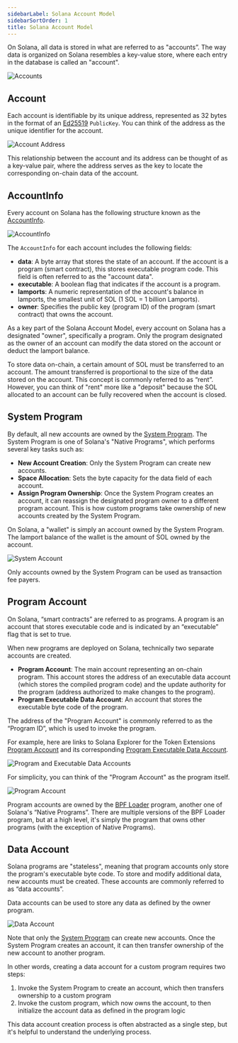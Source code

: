 ```yaml
---
sidebarLabel: Solana Account Model
sidebarSortOrder: 1
title: Solana Account Model
---
```


On Solana, all data is stored in what are referred to as "accounts”. The way
data is organized on Solana resembles a key-value store, where each entry in the
database is called an "account".

![Accounts](/assets/docs/core/accounts/accounts.svg)

## Account

Each account is identifiable by its unique address, represented as 32 bytes in
the format of an
[Ed25519](https://github.com/solana-labs/solana/blob/master/sdk/src/signer/keypair.rs#L25)
`PublicKey`. You can think of the address as the unique identifier for the
account.

![Account Address](/assets/docs/core/accounts/account-address.svg)

This relationship between the account and its address can be thought of as a
key-value pair, where the address serves as the key to locate the corresponding
on-chain data of the account.

## AccountInfo

Every account on Solana has the following structure known as the
[AccountInfo](https://github.com/solana-labs/solana/blob/master/sdk/program/src/account_info.rs#L19).

![AccountInfo](/assets/docs/core/accounts/accountinfo.svg)

The `AccountInfo` for each account includes the following fields:

- **data**: A byte array that stores the state of an account. If the account is
  a program (smart contract), this stores executable program code. This field is
  often referred to as the "account data".
- **executable**: A boolean flag that indicates if the account is a program.
- **lamports**: A numeric representation of the account's balance in lamports,
  the smallest unit of SOL (1 SOL = 1 billion Lamports).
- **owner**: Specifies the public key (program ID) of the program (smart
  contract) that owns the account.

As a key part of the Solana Account Model, every account on Solana has a
designated "owner", specifically a program. Only the program designated as the
owner of an account can modify the data stored on the account or deduct the
lamport balance.

<Callout>
  To store data on-chain, a certain amount of SOL must be transferred to an
  account. The amount transferred is proportional to the size of the data stored on the account. This concept is commonly referred to as “rent”. However, you can
  think of "rent" more like a "deposit" because the SOL allocated to an account
  can be fully recovered when the account is closed.
</Callout>

## System Program

By default, all new accounts are owned by the
[System Program](https://github.com/solana-labs/solana/tree/master/programs/system/src).
The System Program is one of Solana's "Native Programs", which performs several
key tasks such as:

- **New Account Creation**: Only the System Program can create new accounts.
- **Space Allocation**: Sets the byte capacity for the data field of each
  account.
- **Assign Program Ownership**: Once the System Program creates an account, it
  can reassign the designated program owner to a different program account. This
  is how custom programs take ownership of new accounts created by the System
  Program.

On Solana, a "wallet" is simply an account owned by the System Program. The
lamport balance of the wallet is the amount of SOL owned by the account.

![System Account](/assets/docs/core/accounts/system-account.svg)

<Callout>
  Only accounts owned by the System Program can be used as transaction fee payers.
</Callout>

## Program Account

On Solana, “smart contracts” are referred to as programs. A program is an
account that stores executable code and is indicated by an “executable” flag
that is set to true.

When new programs are deployed on Solana, technically two separate accounts are
created.

- **Program Account**: The main account representing an on-chain program. This
  account stores the address of an executable data account (which stores the
  compiled program code) and the update authority for the program (address
  authorized to make changes to the program).
- **Program Executable Data Account**: An account that stores the executable
  byte code of the program.

<Callout>
  The address of the "Program Account" is commonly referred to as the “Program
  ID”, which is used to invoke the program.
</Callout>

For example, here are links to Solana Explorer for the Token Extensions
[Program Account](https://explorer.solana.com/address/TokenzQdBNbLqP5VEhdkAS6EPFLC1PHnBqCXEpPxuEb)
and its corresponding
[Program Executable Data Account](https://explorer.solana.com/address/DoU57AYuPFu2QU514RktNPG22QhApEjnKxnBcu4BHDTY).

![Program and Executable Data Accounts](/assets/docs/core/accounts/program-account-expanded.svg)

For simplicity, you can think of the "Program Account" as the program itself.

![Program Account](/assets/docs/core/accounts/program-account-simple.svg)

Program accounts are owned by the
[BPF Loader](https://github.com/solana-labs/solana/tree/master/programs/bpf_loader/src)
program, another one of Solana's “Native Programs”. There are multiple versions
of the BPF Loader program, but at a high level, it's simply the program that
owns other programs (with the exception of Native Programs).

## Data Account

Solana programs are "stateless", meaning that program accounts only store the
program's executable byte code. To store and modify additional data, new
accounts must be created. These accounts are commonly referred to as “data
accounts”.

Data accounts can be used to store any data as defined by the owner program.

![Data Account](/assets/docs/core/accounts/data-account.svg)

Note that only the [System Program](/docs/core/accounts#system-program) can
create new accounts. Once the System Program creates an account, it can then
transfer ownership of the new account to another program.

In other words, creating a data account for a custom program requires two steps:

1. Invoke the System Program to create an account, which then transfers
   ownership to a custom program
2. Invoke the custom program, which now owns the account, to then initialize the
   account data as defined in the program logic

This data account creation process is often abstracted as a single step, but
it's helpful to understand the underlying process.
